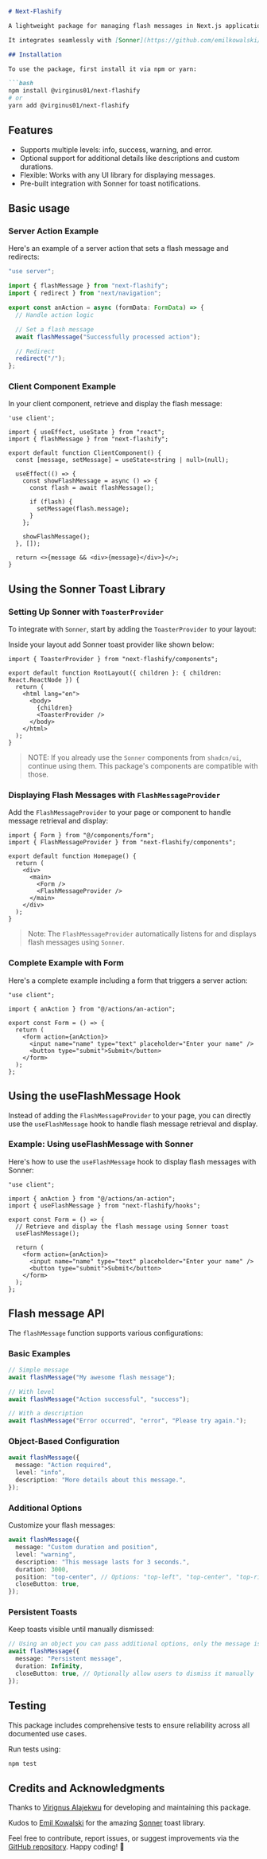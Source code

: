 ````markdown
# Next-Flashify

A lightweight package for managing flash messages in Next.js applications. Flash messages allow you to pass messages between requests by storing them in cookies. This package supports one flash message at a time, making it simple and efficient.

It integrates seamlessly with [Sonner](https://github.com/emilkowalski/sonner) for displaying toast notifications, but you are free to use any library or custom UI implementation.

## Installation

To use the package, first install it via npm or yarn:

```bash
npm install @virginus01/next-flashify
# or
yarn add @virginus01/next-flashify
````

## Features

* Supports multiple levels: info, success, warning, and error.
* Optional support for additional details like descriptions and custom durations.
* Flexible: Works with any UI library for displaying messages.
* Pre-built integration with Sonner for toast notifications.

## Basic usage

### Server Action Example

Here's an example of a server action that sets a flash message and redirects:

```ts
"use server";

import { flashMessage } from "next-flashify";
import { redirect } from "next/navigation";

export const anAction = async (formData: FormData) => {
  // Handle action logic

  // Set a flash message
  await flashMessage("Successfully processed action");

  // Redirect
  redirect("/");
};
```

### Client Component Example

In your client component, retrieve and display the flash message:

```tsx
'use client';

import { useEffect, useState } from "react";
import { flashMessage } from "next-flashify";

export default function ClientComponent() {
  const [message, setMessage] = useState<string | null>(null);

  useEffect(() => {
    const showFlashMessage = async () => {
      const flash = await flashMessage();

      if (flash) {
        setMessage(flash.message);
      }
    };

    showFlashMessage();
  }, []);

  return <>{message && <div>{message}</div>}</>;
}
```

## Using the Sonner Toast Library

### Setting Up Sonner with `ToasterProvider`

To integrate with `Sonner`, start by adding the `ToasterProvider` to your layout:

Inside your layout add Sonner toast provider like shown below:

```tsx
import { ToasterProvider } from "next-flashify/components";

export default function RootLayout({ children }: { children: React.ReactNode }) {
  return (
    <html lang="en">
      <body>
        {children}
        <ToasterProvider />
      </body>
    </html>
  );
}
```

> NOTE: If you already use the `Sonner` components from `shadcn/ui`, continue using them. This package's components are compatible with those.

### Displaying Flash Messages with `FlashMessageProvider`

Add the `FlashMessageProvider` to your page or component to handle message retrieval and display:

```tsx
import { Form } from "@/components/form";
import { FlashMessageProvider } from "next-flashify/components";

export default function Homepage() {
  return (
    <div>
      <main>
        <Form />
        <FlashMessageProvider />
      </main>
    </div>
  );
}
```

> Note: The `FlashMessageProvider` automatically listens for and displays flash messages using `Sonner`.

### Complete Example with Form

Here's a complete example including a form that triggers a server action:

```tsx
"use client";

import { anAction } from "@/actions/an-action";

export const Form = () => {
  return (
    <form action={anAction}>
      <input name="name" type="text" placeholder="Enter your name" />
      <button type="submit">Submit</button>
    </form>
  );
};
```

## Using the useFlashMessage Hook

Instead of adding the `FlashMessageProvider` to your page, you can directly use the `useFlashMessage` hook to handle flash message retrieval and display.

### Example: Using useFlashMessage with Sonner

Here's how to use the `useFlashMessage` hook to display flash messages with Sonner:

```tsx
"use client";

import { anAction } from "@/actions/an-action";
import { useFlashMessage } from "next-flashify/hooks";

export const Form = () => {
  // Retrieve and display the flash message using Sonner toast
  useFlashMessage();

  return (
    <form action={anAction}>
      <input name="name" type="text" placeholder="Enter your name" />
      <button type="submit">Submit</button>
    </form>
  );
};
```

## Flash message API

The `flashMessage` function supports various configurations:

### Basic Examples

```ts
// Simple message
await flashMessage("My awesome flash message");

// With level
await flashMessage("Action successful", "success");

// With a description
await flashMessage("Error occurred", "error", "Please try again.");
```

### Object-Based Configuration

```ts
await flashMessage({
  message: "Action required",
  level: "info",
  description: "More details about this message.",
});
```

### Additional Options

Customize your flash messages:

```ts
await flashMessage({
  message: "Custom duration and position",
  level: "warning",
  description: "This message lasts for 3 seconds.",
  duration: 3000,
  position: "top-center", // Options: "top-left", "top-center", "top-right", etc.
  closeButton: true,
});
```

### Persistent Toasts

Keep toasts visible until manually dismissed:

```ts
// Using an object you can pass additional options, only the message is mandatory
await flashMessage({
  message: "Persistent message",
  duration: Infinity,
  closeButton: true, // Optionally allow users to dismiss it manually
});
```

## Testing

This package includes comprehensive tests to ensure reliability across all documented use cases.

Run tests using:

```bash
npm test
```

## Credits and Acknowledgments

Thanks to [Virignus Alajekwu](https://github.com/virginus01) for developing and maintaining this package.

Kudos to [Emil Kowalski](https://github.com/emilkowalski) for the amazing [Sonner](https://github.com/emilkowalski/sonner) toast library.

Feel free to contribute, report issues, or suggest improvements via the [GitHub repository](https://github.com/virginus01/next-flashify). Happy coding! 🚀

```
